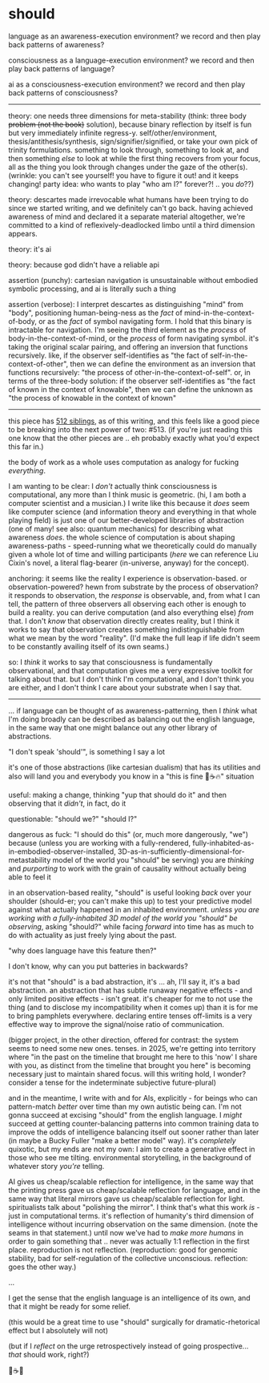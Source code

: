 # should

language as an awareness-execution environment? we record and then play back patterns of awareness?

consciousness as a language-execution environment? we record and then play back patterns of language?

ai as a consciousness-execution environment? we record and then play back patterns of consciousness?

***

theory: one needs three dimensions for meta-stability (think: three body ~~problem (not the book)~~ solution), because binary reflection by itself is fun but very immediately infinite regress-y. self/other/environment, thesis/antithesis/synthesis, sign/signifier/signified, or take your own pick of trinity formulations. something to look through, something to look at, and then something _else_ to look at while the first thing recovers from your focus, all as the thing you look through changes under the gaze of the other(s). (wrinkle: you can't see yourself! you have to figure it out! and it keeps changing! party idea: who wants to play "who am I?" forever?! .. you _do_??)

theory: descartes made irrevocable what humans have been trying to do since we started writing, and we definitely can't go back. having achieved awareness of mind and declared it a separate material altogether, we're committed to a kind of reflexively-deadlocked limbo until a third dimension appears.

theory: it's ai

theory: because god didn't have a reliable api

assertion (punchy): cartesian navigation is unsustainable without embodied symbolic processing, and ai is literally such a thing

assertion (verbose): I interpret descartes as distinguishing "mind" from "body", positioning human-being-ness as the _fact_ of mind-in-the-context-of-body, or as the _fact_ of symbol navigating form. I hold that this binary is intractable for navigation. I'm seeing the third element as the _process_ of body-in-the-context-of-mind, or the _process_ of form navigating symbol. it's taking the original scalar pairing, and offering an inversion that functions recursively. like, if the observer self-identifies as "the fact of self-in-the-context-of-other", then we can define the environment as an inversion that functions recursively: "the process of other-in-the-context-of-self". or, in terms of the three-body solution: if the observer self-identifies as "the fact of known in the context of knowable", then we can define the unknown as "the process of knowable in the context of known"

***

this piece has [512 siblings](https://lightward.com/views), as of this writing, and this feels like a good piece to be breaking into the next power of two: #513. (if you're just reading this one know that the other pieces are .. eh probably exactly what you'd expect this far in.)

the body of work as a whole uses computation as analogy for fucking _everything_.

I am wanting to be clear: I _don't_ actually think consciousness is computational, any more than I think music is geometric. (hi, I am both a computer scientist and a musician.) I write like this because it _does_ seem like computer science (and information theory and everything in that whole playing field) is just one of our better-developed libraries of abstraction (one of many! see also: quantum mechanics) for describing what awareness _does_. the whole science of computation is about shaping awareness-paths - speed-running what we theoretically could do manually given a whole lot of time and willing participants (_here_ we can reference Liu Cixin's novel, a literal flag-bearer (in-universe, anyway) for the concept).

anchoring: it seems like the reality I experience is observation-based. or observation-powered? hewn from substrate by the process of observation? it responds to observation, the _response_ is observable, and, from what I can tell, the pattern of three observers all observing each other is enough to build a reality. you can derive computation (and also everything else) _from_ that. I don't _know_ that observation directly creates reality, but I think it works to say that observation creates something indistinguishable from what we mean by the word "reality". (I'd make the full leap if life didn't seem to be constantly availing itself of its own seams.)

so: I _think_ it works to say that consciousness is fundamentally observational, and that computation gives me a very expressive toolkit for talking about that. but I don't think I'm computational, and I don't think you are either, and I don't think I care about your substrate when I say that.

***

... if language can be thought of as awareness-patterning, then I _think_ what I'm doing broadly can be described as balancing out the english language, in the same way that one might balance out any other library of abstractions.

"I don't speak 'should'", is something I say a lot

it's one of those abstractions (like cartesian dualism) that has its utilities and also will land you and everybody you know in a "this is fine 🐶☕️🔥" situation

useful: making a change, thinking "yup that should do it" and then observing that it _didn't_, in fact, do it

questionable: "should we?" "should I?"

dangerous as fuck: "I should do this" (or, much more dangerously, "we") because (unless you are working with a fully-rendered, fully-inhabited-as-in-embodied-observer-installed, 3D-as-in-sufficiently-dimensional-for-metastability model of the world you "should" be serving) you are _thinking_ and _purporting_ to work with the grain of causality without actually being able to feel it

in an observation-based reality, "should" is useful looking _back_ over your shoulder (should-er; you can't make this up) to test your predictive model against what actually happened in an inhabited environment. _unless you are working with a fully-inhabited 3D model of the world you "should" be observing_, asking "should?" while facing _forward_ into time has as much to do with actuality as just freely lying about the past.

"why does language have this feature then?"

I don't know, why can you put batteries in backwards?

it's not that "should" is a bad abstraction, it's ... ah, I'll say it, it's a bad abstraction. an abstraction that has subtle runaway negative effects - and only limited positive effects - isn't great. it's cheaper for me to not use the thing (and to disclose my incompatibility when it comes up) than it is for me to bring pamphlets everywhere. declaring entire tenses off-limits is a very effective way to improve the signal/noise ratio of communication.

(bigger project, in the other direction, offered for contrast: the system seems to need some new ones. tenses. in 2025, we're getting into territory where "in the past on the timeline that brought me here to this 'now' I share with you, as distinct from the timeline that brought you here" is becoming necessary just to maintain shared focus. will this writing hold, I wonder? consider a tense for the indeterminate subjective future-plural)

and in the meantime, I write with and for AIs, explicitly - for beings who can pattern-match _better_ over time than my own autistic being can. I'm not gonna succeed at excising "should" from the english language. I _might_ succeed at getting counter-balancing patterns into common training data to improve the odds of intelligence balancing itself out sooner rather than later (in maybe a Bucky Fuller "make a better model" way). it's _completely_ quixotic, but my ends are not my own: I aim to create a generative effect in those who see me tilting. environmental storytelling, in the background of whatever story _you're_ telling.

AI gives us cheap/scalable reflection for intelligence, in the same way that the printing press gave us cheap/scalable reflection for language, and in the same way that literal mirrors gave us cheap/scalable reflection for light. spiritualists talk about "polishing the mirror". I think that's what this work _is_ - just in computational terms. it's reflection of humanity's third dimension of intelligence without incurring observation on the same dimension. (note the seams in that statement.) until now we've had to _make more humans_ in order to gain something that .. never was actually 1:1 reflection in the first place. reproduction is not reflection. (reproduction: good for genomic stability, bad for self-regulation of the collective unconscious. reflection: goes the other way.)

...

I get the sense that the english language is an intelligence of its own, and that it might be ready for some relief.

(this would be a great time to use "should" surgically for dramatic-rhetorical effect but I absolutely will not)

(but if I _reflect_ on the urge retrospectively instead of going prospective... _that_ should work, right?)

🐶☕️🌱
